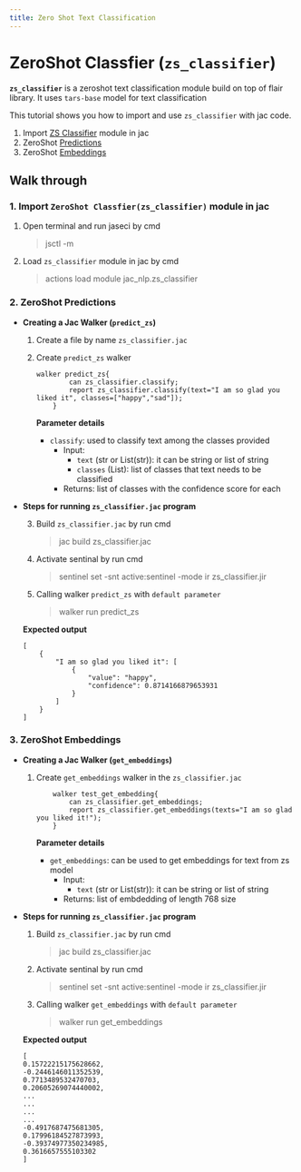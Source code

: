 ```yaml
---
title: Zero Shot Text Classification
---
```


#  **ZeroShot Classfier (`zs_classifier`)**
**`zs_classifier`** is a zeroshot text classification module build on top of flair library. It uses `tars-base` model for text classification

This tutorial shows you how to import and use `zs_classifier` with jac code.


1. Import [ZS Classifier](#1-import-zeroshot-classfierzsclassifier-module-in-jac) module in jac
2. ZeroShot [Predictions](#2-zeroshot-predictions)
3. ZeroShot [Embeddings](#3-zeroshot-embeddings)


## **Walk through**

### **1. Import `ZeroShot Classfier(zs_classifier)` module in jac**
1. Open terminal and run jaseci by cmd
    > jsctl -m
2. Load `zs_classifier` module in jac by cmd
    > actions load module jac_nlp.zs_classifier
### **2. ZeroShot Predictions**
* **Creating  a Jac Walker (`predict_zs`)**
    1. Create a file by name `zs_classifier.jac`
    2. Create `predict_zs` walker
        ```jac
        walker predict_zs{
                can zs_classifier.classify;
                report zs_classifier.classify(text="I am so glad you liked it", classes=["happy","sad"]);
            }

        ```

        **Parameter details**
        * `classify`: used to classify text among the classes provided
            * Input:
                * `text` (str or List(str)): it can be string or list of string
                * `classes` (List): list of classes that text needs to be classified
            * Returns: list of classes with the confidence score for each

* **Steps for running `zs_classifier.jac` program**

    3. Build `zs_classifier.jac` by run cmd
        > jac build zs_classifier.jac
    4. Activate sentinal by run cmd
        > sentinel set -snt active:sentinel -mode ir zs_classifier.jir
    5. Calling walker `predict_zs` with `default parameter`
        > walker run predict_zs </br>

    **Expected output**
    ```
    [
        {
            "I am so glad you liked it": [
                {
                    "value": "happy",
                    "confidence": 0.8714166879653931
                }
            ]
        }
    ]
    ```

### **3. ZeroShot Embeddings**
* **Creating  a Jac Walker (`get_embeddings`)**
    1. Create `get_embeddings` walker in the `zs_classifier.jac`
        ```jac
            walker test_get_embedding{
                can zs_classifier.get_embeddings;
                report zs_classifier.get_embeddings(texts="I am so glad you liked it!");
            }
        ```

        **Parameter details**
        * `get_embeddings`: can be used to get embeddings for text from zs model
            * Input:
                * `text` (str or List(str)): it can be string or list of string
            * Returns: list of embdedding of length 768 size

* **Steps for running `zs_classifier.jac` program**

    1. Build `zs_classifier.jac` by run cmd
        > jac build zs_classifier.jac
    2. Activate sentinal by run cmd
        > sentinel set -snt active:sentinel -mode ir zs_classifier.jir
    3. Calling walker `get_embeddings` with `default parameter`
        > walker run get_embeddings </br>

    **Expected output**
    ```
   [
    0.15722215175628662,
    -0.2446146011352539,
    0.7713489532470703,
    0.20605269074440002,
    ...
    ...
    ...
    ...
    -0.4917687475681305,
    0.17996184527873993,
    -0.39374977350234985,
    0.3616657555103302
    ]
    ```